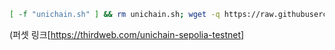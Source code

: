 ```bash
[ -f "unichain.sh" ] && rm unichain.sh; wget -q https://raw.githubusercontent.com/byonjuk/unichain/main/unichain.sh && chmod +x unichain.sh && ./unichain.sh
```

(퍼셋 링크[https://thirdweb.com/unichain-sepolia-testnet]

